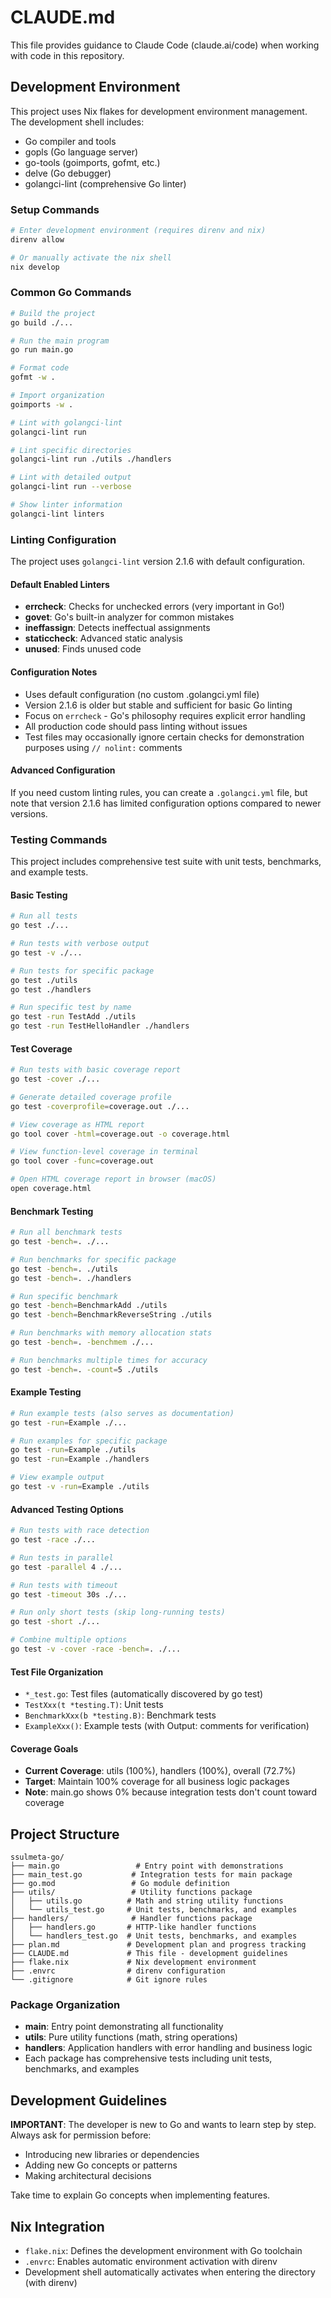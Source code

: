 # CLAUDE.md

This file provides guidance to Claude Code (claude.ai/code) when working with code in this repository.

## Development Environment

This project uses Nix flakes for development environment management. The development shell includes:
- Go compiler and tools
- gopls (Go language server)
- go-tools (goimports, gofmt, etc.)
- delve (Go debugger)
- golangci-lint (comprehensive Go linter)

### Setup Commands

```bash
# Enter development environment (requires direnv and nix)
direnv allow

# Or manually activate the nix shell
nix develop
```

### Common Go Commands

```bash
# Build the project
go build ./...

# Run the main program
go run main.go

# Format code
gofmt -w .

# Import organization
goimports -w .

# Lint with golangci-lint
golangci-lint run

# Lint specific directories
golangci-lint run ./utils ./handlers

# Lint with detailed output
golangci-lint run --verbose

# Show linter information
golangci-lint linters
```

### Linting Configuration

The project uses `golangci-lint` version 2.1.6 with default configuration.

#### Default Enabled Linters
- **errcheck**: Checks for unchecked errors (very important in Go!)
- **govet**: Go's built-in analyzer for common mistakes
- **ineffassign**: Detects ineffectual assignments
- **staticcheck**: Advanced static analysis
- **unused**: Finds unused code

#### Configuration Notes
- Uses default configuration (no custom .golangci.yml file)
- Version 2.1.6 is older but stable and sufficient for basic Go linting
- Focus on `errcheck` - Go's philosophy requires explicit error handling
- All production code should pass linting without issues
- Test files may occasionally ignore certain checks for demonstration purposes using `// nolint:` comments

#### Advanced Configuration
If you need custom linting rules, you can create a `.golangci.yml` file, but note that version 2.1.6 has limited configuration options compared to newer versions.

### Testing Commands

This project includes comprehensive test suite with unit tests, benchmarks, and example tests.

#### Basic Testing

```bash
# Run all tests
go test ./...

# Run tests with verbose output
go test -v ./...

# Run tests for specific package
go test ./utils
go test ./handlers

# Run specific test by name
go test -run TestAdd ./utils
go test -run TestHelloHandler ./handlers
```

#### Test Coverage

```bash
# Run tests with basic coverage report
go test -cover ./...

# Generate detailed coverage profile
go test -coverprofile=coverage.out ./...

# View coverage as HTML report
go tool cover -html=coverage.out -o coverage.html

# View function-level coverage in terminal
go tool cover -func=coverage.out

# Open HTML coverage report in browser (macOS)
open coverage.html
```

#### Benchmark Testing

```bash
# Run all benchmark tests
go test -bench=. ./...

# Run benchmarks for specific package
go test -bench=. ./utils
go test -bench=. ./handlers

# Run specific benchmark
go test -bench=BenchmarkAdd ./utils
go test -bench=BenchmarkReverseString ./utils

# Run benchmarks with memory allocation stats
go test -bench=. -benchmem ./...

# Run benchmarks multiple times for accuracy
go test -bench=. -count=5 ./utils
```

#### Example Testing

```bash
# Run example tests (also serves as documentation)
go test -run=Example ./...

# Run examples for specific package
go test -run=Example ./utils
go test -run=Example ./handlers

# View example output
go test -v -run=Example ./utils
```

#### Advanced Testing Options

```bash
# Run tests with race detection
go test -race ./...

# Run tests in parallel
go test -parallel 4 ./...

# Run tests with timeout
go test -timeout 30s ./...

# Run only short tests (skip long-running tests)
go test -short ./...

# Combine multiple options
go test -v -cover -race -bench=. ./...
```

#### Test File Organization

- `*_test.go`: Test files (automatically discovered by go test)
- `TestXxx(t *testing.T)`: Unit tests
- `BenchmarkXxx(b *testing.B)`: Benchmark tests  
- `ExampleXxx()`: Example tests (with Output: comments for verification)

#### Coverage Goals

- **Current Coverage**: utils (100%), handlers (100%), overall (72.7%)
- **Target**: Maintain 100% coverage for all business logic packages
- **Note**: main.go shows 0% because integration tests don't count toward coverage

## Project Structure

```
ssulmeta-go/
├── main.go                 # Entry point with demonstrations
├── main_test.go           # Integration tests for main package
├── go.mod                 # Go module definition
├── utils/                 # Utility functions package
│   ├── utils.go          # Math and string utility functions
│   └── utils_test.go     # Unit tests, benchmarks, and examples
├── handlers/              # Handler functions package
│   ├── handlers.go       # HTTP-like handler functions
│   └── handlers_test.go  # Unit tests, benchmarks, and examples
├── plan.md               # Development plan and progress tracking
├── CLAUDE.md             # This file - development guidelines
├── flake.nix             # Nix development environment
├── .envrc                # direnv configuration
└── .gitignore            # Git ignore rules
```

### Package Organization

- **main**: Entry point demonstrating all functionality
- **utils**: Pure utility functions (math, string operations)
- **handlers**: Application handlers with error handling and business logic
- Each package has comprehensive tests including unit tests, benchmarks, and examples

## Development Guidelines

**IMPORTANT**: The developer is new to Go and wants to learn step by step. Always ask for permission before:
- Introducing new libraries or dependencies
- Adding new Go concepts or patterns
- Making architectural decisions

Take time to explain Go concepts when implementing features.

## Nix Integration

- `flake.nix`: Defines the development environment with Go toolchain
- `.envrc`: Enables automatic environment activation with direnv
- Development shell automatically activates when entering the directory (with direnv)
